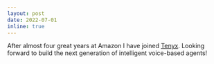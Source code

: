 ```yaml
---
layout: post
date: 2022-07-01
inline: true
---
```


After almost four great years at Amazon I have joined [Tenyx](https://www.tenyx.com). Looking forward to build the next generation of intelligent voice-based agents!
